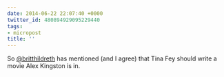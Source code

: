 ```yaml
---
date: 2014-06-22 22:07:40 +0000
twitter_id: 480894929095229440
tags:
- micropost
title: ''
---
```


So [@britthildreth](https://twitter.com/britthildreth) has mentioned (and I agree) that Tina Fey should write a movie Alex Kingston is in.
